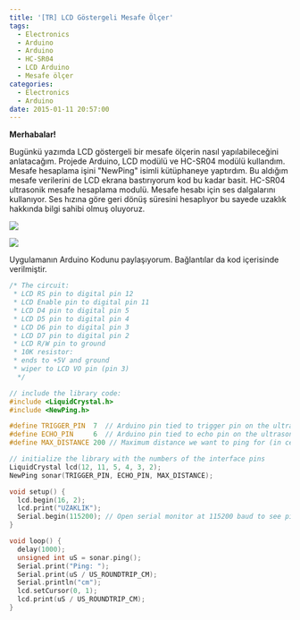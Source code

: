 ```yaml
---
title: '[TR] LCD Göstergeli Mesafe Ölçer'
tags:
  - Electronics
  - Arduino
  - Arduino
  - HC-SR04
  - LCD Arduino
  - Mesafe ölçer
categories:
  - Electronics
  - Arduino
date: 2015-01-11 20:57:00
---
```


**Merhabalar!**

Bugünkü yazımda LCD göstergeli bir mesafe ölçerin nasıl yapılabileceğini
anlatacağım. Projede Arduino, LCD modülü ve HC-SR04 modülü kullandım. Mesafe
hesaplama işini "NewPing" isimli kütüphaneye yaptırdım. Bu aldığım mesafe
verilerini de LCD ekrana bastırıyorum kod bu kadar basit. HC-SR04 ultrasonik
mesafe hesaplama modulü. Mesafe hesabı için ses dalgalarını kullanıyor. Ses
hızına göre geri dönüş süresini hesaplıyor bu sayede uzaklık hakkında bilgi
sahibi olmuş oluyoruz.

![](https://2.bp.blogspot.com/-imW1-EwFBzI/VLK22y3CYhI/AAAAAAAAGjE/IiK8R_IY9rM/s1600/IMG_20150111_183709.jpg)

![](https://3.bp.blogspot.com/-QmoDFE2QbYc/VLK23M3z7hI/AAAAAAAAGjI/q0U5KHUuEiU/s1600/IMG_20150111_183748.jpg)

Uygulamanın Arduino Kodunu paylaşıyorum. Bağlantılar da kod içerisinde
verilmiştir.

```cpp
/* The circuit:
 * LCD RS pin to digital pin 12
 * LCD Enable pin to digital pin 11
 * LCD D4 pin to digital pin 5
 * LCD D5 pin to digital pin 4
 * LCD D6 pin to digital pin 3
 * LCD D7 pin to digital pin 2
 * LCD R/W pin to ground
 * 10K resistor:
 * ends to +5V and ground
 * wiper to LCD VO pin (pin 3)
  */

// include the library code:
#include <LiquidCrystal.h>
#include <NewPing.h>

#define TRIGGER_PIN  7  // Arduino pin tied to trigger pin on the ultrasonic sensor.
#define ECHO_PIN     6  // Arduino pin tied to echo pin on the ultrasonic sensor.
#define MAX_DISTANCE 200 // Maximum distance we want to ping for (in centimeters). Maximum sensor distance is rated at 400-500cm.

// initialize the library with the numbers of the interface pins
LiquidCrystal lcd(12, 11, 5, 4, 3, 2);
NewPing sonar(TRIGGER_PIN, ECHO_PIN, MAX_DISTANCE);

void setup() {
  lcd.begin(16, 2);
  lcd.print("UZAKLIK");
  Serial.begin(115200); // Open serial monitor at 115200 baud to see ping results.
}

void loop() {
  delay(1000);
  unsigned int uS = sonar.ping();
  Serial.print("Ping: ");
  Serial.print(uS / US_ROUNDTRIP_CM);
  Serial.println("cm");
  lcd.setCursor(0, 1);
  lcd.print(uS / US_ROUNDTRIP_CM);
}
```
